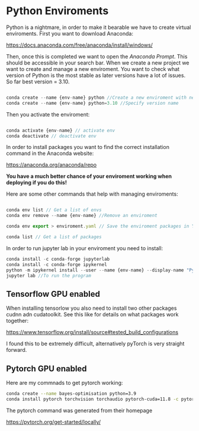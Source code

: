 #  Python Enviroments

Python is a nightmare, in order to make it bearable we have to create virtual enviroments. First you want to download Anaconda:

https://docs.anaconda.com/free/anaconda/install/windows/

Then, once this is completed we want to open the _Anaconda Prompt_. This should be accessible in your search bar. When we create a new project we want to create and manage a new enviroment. You want to check what version of Python is the most stable as later versions have a lot of issues. So far best version = 3.10.
```javascript

conda create --name {env-name} python //Create a new enviroment with newest python version
conda create --name {env-name} python=3.10 //Specify version name

```
Then you activate the enviroment: 

```javascript

conda activate {env-name} // activate env
conda deactivate // deactivate env

```
In order to install packages you want to find the correct installation command in the Anaconda website:

https://anaconda.org/anaconda/repo

__You have a much better chance of your enviroment working when deploying if you do this!__

Here are some other commands that help with managing enviroments:

```javascript

conda env list // Get a list of envs
conda env remove --name {env-name} //Remove an enviroment

conda env export > enviroment.yaml // Save the enviroment packages in YAML

conda list // Get a list of packages

```
In order to run jupyter lab in your enviroment you need to install: 

```javascript
conda install -c conda-forge jupyterlab
conda install -c conda-forge ipykernel 
python -m ipykernel install --user --name {env-name} --display-name "Python ({env-name})" //To activate env for Jupyter
jupyter lab //To run the program
```
## Tensorflow GPU enabled 

When installing tensorlow you also need to install two other packages cudnn adn cudatoolkit. See this like for details on what packages work together:

https://www.tensorflow.org/install/source#tested_build_configurations

I found this to be extremely difficult, alternatively pyTorch is very straight forward. 

## Pytorch GPU enabled

Here are my commnads to get pytorch working:

```bash 
conda create --name bayes-optimisation python=3.9
conda install pytorch torchvision torchaudio pytorch-cuda=11.8 -c pytorch -c nvidia
```
The pytorch command was generated from their homepage 

https://pytorch.org/get-started/locally/



